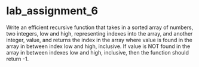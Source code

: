 # lab_assignment_6
Write an efficient recursive function that takes in a sorted array of numbers, two integers, low and high, representing indexes into the array, and another integer, value, and returns the index in the array where value is found in the array in between index low and high, inclusive. If value is NOT found in the array in between indexes low and high, inclusive, then the function should return -1. 

